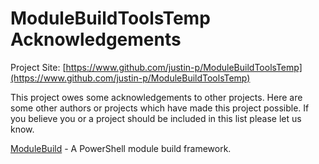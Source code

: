 # ModuleBuildToolsTemp Acknowledgements

Project Site: [https://www.github.com/justin-p/ModuleBuildToolsTemp](https://www.github.com/justin-p/ModuleBuildToolsTemp)

This project owes some acknowledgements to other projects. Here are some other authors or projects which have made this project possible. If you believe you or a project should be included in this list please let us know.

[ModuleBuild](https://github.com/zloeber/ModuleBuild) - A PowerShell module build framework.
